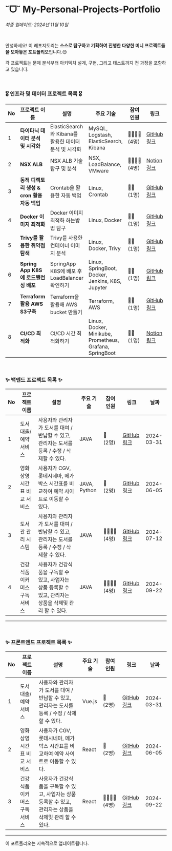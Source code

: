 # ˘ᗜ˘ My-Personal-Projects-Portfolio

*최종 업데이트: 2024년 11월 10일*

<br>

안녕하세요! 이 레포지토리는 **스스로 탐구하고 기획하여 진행한 다양한 미니 프로젝트들을 모아놓은 포트폴리오**입니다.😊 <br>

각 프로젝트는 문제 분석부터 아키텍처 설계, 구현, 그리고 테스트까지 전 과정을 포함하고 있습니다. 

<br>

### 🎖️ 인프라 및 데이터 프로젝트 목록 🎖️

| No | 프로젝트 이름                                      | 설명                                                        | 주요 기술                                                     | 참여<br> 인원    | 링크                                             | 날짜         |
|----|-------------------------------------------------|-----------------------------------------------------------|------------------------------------------------------------|-----------------|--------------------------------------------------|--------------|
| 1  | **타이타닉 데이터 분석 및 시각화** | ElasticSearch와 Kibana를 활용한 데이터 분석 및 시각화 | MySQL, Logstash, ElasticSearch, Kibana |  👩‍👩‍👧‍👦 <br> (4명)  | [GitHub 링크](https://github.com/Been980804/wooriFISA_study/tree/main/wooriFisa-miniProject-240726) | 2024-07-26 |
| 2 | **NSX ALB** | NSX ALB 기술 탐구 및 분석 | NSX, LoadBalance, VMware | 👩‍👩‍👧‍👦 <br> (4명) | [Notion 링크](https://www.notion.so/1-f72ae8bff2cf4a19bbedf66008957275) | 2024-09-13 |
| 3 | **동적 디렉토리 생성 & cron 활용 자동 백업** | Crontab을 활용한 자동 백업 | Linux, Crontab | 🙋‍♂️ <br> (1명) | [GitHub 링크](https://github.com/Been980804/wooriFISA_study/tree/main/wooriFisa_mission_240923) | 2024-09-23 |
| 4 | **Docker 이미지 최적화** | Docker 이미지 최적화 하는방법 탐구 | Linux, Docker | 🙋‍♂️ <br> (1명) | [GitHub 링크](https://github.com/Been980804/wooriFISA_study/tree/main/wooriFisa_mission_240924) | 2024-09-24 |
| 5 | **Trivy를 활용한 취약점 탐색** | Trivy를 사용한 컨테이너 이미지 분석 | Linux, Docker, Trivy | 🙋‍♂️ <br> (1명) | [GitHub 링크](https://github.com/Been980804/wooriFISA_study/tree/main/wooriFisa_mission_240925) | 2024-09-25 |
| 6 | **Spring App K8S에 로드밸런싱 배포**| SpringApp K8S에 배포 후 LoadBalancer 확인하기 | Linux, SpringBoot, Docker, Jenkins, K8S, Jupyter | 🙋‍♂️ <br> (1명) | [GitHub 링크](https://github.com/Been980804/wooriFISA_study/tree/main/wooriFisa_mission_241002) | 2024-10-02|
| 7 | **Terraform 활용 AWS S3구축** | Terraform을 활용해 AWS bucket 만들기 | Terraform, AWS | 🙋‍♂️ <br> (1명) | [GitHub 링크](https://github.com/Been980804/wooriFISA_study/tree/main/wooriFisa_mission_241016)| 2024-10-16 |
| 8 | **CI/CD 최적화** | CI/CD 시간 최적화하기 | Linux, Docker, Minikube, Prometheus, Grafana, SpringBoot | 🙋‍♂️ <br> (1명) | [Notion 링크](https://flower-polyanthus-3b1.notion.site/2-11ed2f2f843480d18445c7abb2cbd5c7?pvs=4)| 2024-10-21 |


<br>

### ✨ 백엔드 프로젝트 목록 ✨

| No | 프로젝트 이름 | 설명 | 주요 기술 | 참여 인원 | 링크 | 날짜 |
|----|---------------|------|-----------|----------|------|------|
| 1  | 도서 대출/예약 서비스 | 사용자와 관리자가 도서를 대여 / 반납할 수 있고, 관리자는 도서를 등록 / 수정 / 삭제할 수 있다. | JAVA | 👬 <br> (2명) | [GitHub 링크](https://github.com/Been980804/Gukbi-back-end) | 2024-03-31 |
| 2  | 영화 상영시간표 비교 서비스 | 사용자가 CGV, 롯데시네마, 메가박스 시간표를 비교하여 예약 사이트로 이동할 수 있다. | JAVA, Python | 👬 <br> (2명) | [GitHub 링크](https://github.com/Been980804/Graduate-back-end) | 2024-06-05 |
| 3  | 도서관 관리 시스템 | 사용자와 관리자가 도서를 대여 / 반납할 수 있고, 관리자는 도서를 등록 / 수정 / 삭제할 수 있다. | JAVA | 👩‍👩‍👧‍👦 <br> (4명) | [GitHub 링크](https://github.com/Been980804/wooriFISA_study/tree/main/wooriFisa-miniProject-240712) | 2024-07-12 |
| 4  | 건강식품 이커머스 구독 서비스 | 사용자가 건강식품을 구독할 수 있고, 사업자는 상품 등록할 수 있고, 관리자는 상품을 삭제및 관리 할 수 있다. | JAVA | 👩‍👩‍👧‍👦 <br> (4명) | [GitHub 링크](https://github.com/FISub/backend) | 2024-09-22 |
--- 

<br>

### ✨ 프론트엔드 프로젝트 목록 ✨

| No | 프로젝트 이름 | 설명 | 주요 기술 | 참여 인원 | 링크 | 날짜 |
|----|---------------|------|-----------|----------|------|------|
| 1  | 도서 대출/예약 서비스 | 사용자와 관리자가 도서를 대여 / 반납할 수 있고, 관리자는 도서를 등록 / 수정 / 삭제할 수 있다. | Vue.js | 👬 <br> (2명) | [GitHub 링크](https://github.com/Been980804/Gukbi-front-end) | 2024-03-31 |
| 2  | 영화 상영시간표 비교 서비스 | 사용자가 CGV, 롯데시네마, 메가박스 시간표를 비교하여 예약 사이트로 이동할 수 있다. | React | 👬 <br> (2명) | [GitHub 링크](https://github.com/Been980804/Graduate-front-end) | 2024-06-05 |
| 3  | 건강식품 이커머스 구독 서비스 | 사용자가 건강식품을 구독할 수 있고, 사업자는 상품 등록할 수 있고, 관리자는 상품을 삭제및 관리 할 수 있다. | React | 👩‍👩‍👧‍👦 <br> (4명) | [GitHub 링크](https://github.com/FISub/frontend) | 2024-09-22 |
--- 
이 포트폴리오는 지속적으로 업데이트됩니다.
